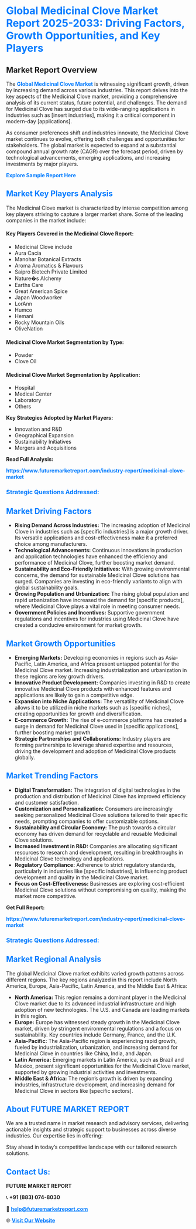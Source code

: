 <h1 style="color: #007BFF;">Global Medicinal Clove Market Report 2025-2033: Driving Factors, Growth Opportunities, and Key Players</h1>

<section id="overview">
<h2>Market Report Overview</h2>
<p>The <a href="https://www.futuremarketreport.com/industry-report/medicinal-clove-market" style="color: #007BFF; text-decoration: none;"><strong>Global Medicinal Clove Market</strong></a> is witnessing significant growth, driven by increasing demand across various industries. This report delves into the key aspects of the Medicinal Clove market, providing a comprehensive analysis of its current status, future potential, and challenges. The demand for Medicinal Clove has surged due to its wide-ranging applications in industries such as [insert industries], making it a critical component in modern-day [applications].</p>
<p>As consumer preferences shift and industries innovate, the Medicinal Clove market continues to evolve, offering both challenges and opportunities for stakeholders. The global market is expected to expand at a substantial compound annual growth rate (CAGR) over the forecast period, driven by technological advancements, emerging applications, and increasing investments by major players.</p>
</section>

<section id="overview">
<p><a href="https://www.futuremarketreport.com/request-sample/reportId=97315" style="color: #007BFF; text-decoration: none;"><strong>Explore Sample Report Here</strong></a></p>
</section>

<section id="key-players">
<h2 style="color: #007BFF;">Market Key Players Analysis</h2>
<p>The Medicinal Clove market is characterized by intense competition among key players striving to capture a larger market share. Some of the leading companies in the market include:</p>
<h4>Key Players Covered in the Medicinal Clove Report:</h4>
<ul><li>Medicinal Clove include</li><li>Aura Cacia</li><li>Manohar Botanical Extracts</li><li>Aroma Aromatics &amp; Flavours</li><li>Saipro Biotech Private Limited</li><li>Nature�s Alchemy</li><li>Earths Care</li><li>Great American Spice</li><li>Japan Woodworker</li><li>LorAnn</li><li>Humco</li><li>Hemani</li><li>Rocky Mountain Oils</li><li>OliveNation</li></ul>
<h4>Medicinal Clove Market Segmentation by Type:</h4>
<ul><li>Powder</li><li>Clove Oil</li></ul>

<h4>Medicinal Clove Market Segmentation by Application:</h4>
<ul><li>Hospital</li><li>Medical Center</li><li>Laboratory</li><li>Others</li></ul>
<p><strong>Key Strategies Adopted by Market Players:</strong></p>
<ul>
<li>Innovation and R&D</li>
<li>Geographical Expansion</li>
<li>Sustainability Initiatives</li>
<li>Mergers and Acquisitions</li>
</ul>
</section>

<section>
<p><strong>Read Full Analysis: </strong></p><a href="https://www.futuremarketreport.com/industry-report/medicinal-clove-market" style="color: #007BFF; text-decoration: none;"><strong>https://www.futuremarketreport.com/industry-report/medicinal-clove-market</strong></a>
<h3 style="color: #007BFF;">Strategic Questions Addressed:</h3>
</section>

<section id="driving-factors">
<h2 style="color: #007BFF;">Market Driving Factors</h2>
<ul>
<li><strong>Rising Demand Across Industries:</strong> The increasing adoption of Medicinal Clove in industries such as [specific industries] is a major growth driver. Its versatile applications and cost-effectiveness make it a preferred choice among manufacturers.</li>
<li><strong>Technological Advancements:</strong> Continuous innovations in production and application technologies have enhanced the efficiency and performance of Medicinal Clove, further boosting market demand.</li>
<li><strong>Sustainability and Eco-Friendly Initiatives:</strong> With growing environmental concerns, the demand for sustainable Medicinal Clove solutions has surged. Companies are investing in eco-friendly variants to align with global sustainability goals.</li>
<li><strong>Growing Population and Urbanization:</strong> The rising global population and rapid urbanization have increased the demand for [specific products], where Medicinal Clove plays a vital role in meeting consumer needs.</li>
<li><strong>Government Policies and Incentives:</strong> Supportive government regulations and incentives for industries using Medicinal Clove have created a conducive environment for market growth.</li>
</ul>
</section>

<section id="growth-opportunities">
<h2 style="color: #007BFF;">Market Growth Opportunities</h2>
<ul>
<li><strong>Emerging Markets:</strong> Developing economies in regions such as Asia-Pacific, Latin America, and Africa present untapped potential for the Medicinal Clove market. Increasing industrialization and urbanization in these regions are key growth drivers.</li>
<li><strong>Innovative Product Development:</strong> Companies investing in R&D to create innovative Medicinal Clove products with enhanced features and applications are likely to gain a competitive edge.</li>
<li><strong>Expansion into Niche Applications:</strong> The versatility of Medicinal Clove allows it to be utilized in niche markets such as [specific niches], creating opportunities for growth and diversification.</li>
<li><strong>E-commerce Growth:</strong> The rise of e-commerce platforms has created a surge in demand for Medicinal Clove used in [specific applications], further boosting market growth.</li>
<li><strong>Strategic Partnerships and Collaborations:</strong> Industry players are forming partnerships to leverage shared expertise and resources, driving the development and adoption of Medicinal Clove products globally.</li>
</ul>
</section>

<section id="trending-factors">
<h2 style="color: #007BFF;">Market Trending Factors</h2>
<ul>
<li><strong>Digital Transformation:</strong> The integration of digital technologies in the production and distribution of Medicinal Clove has improved efficiency and customer satisfaction.</li>
<li><strong>Customization and Personalization:</strong> Consumers are increasingly seeking personalized Medicinal Clove solutions tailored to their specific needs, prompting companies to offer customizable options.</li>
<li><strong>Sustainability and Circular Economy:</strong> The push towards a circular economy has driven demand for recyclable and reusable Medicinal Clove solutions.</li>
<li><strong>Increased Investment in R&D:</strong> Companies are allocating significant resources to research and development, resulting in breakthroughs in Medicinal Clove technology and applications.</li>
<li><strong>Regulatory Compliance:</strong> Adherence to strict regulatory standards, particularly in industries like [specific industries], is influencing product development and quality in the Medicinal Clove market.</li>
<li><strong>Focus on Cost-Effectiveness:</strong> Businesses are exploring cost-efficient Medicinal Clove solutions without compromising on quality, making the market more competitive.</li>
</ul>
</section>

<section>
<p><strong>Get Full Report: </strong></p><a href="https://www.futuremarketreport.com/industry-report/medicinal-clove-market" style="color: #007BFF; text-decoration: none;"><strong>https://www.futuremarketreport.com/industry-report/medicinal-clove-market</strong></a>
<h3 style="color: #007BFF;">Strategic Questions Addressed:</h3>
</section>


<section id="regional-analysis">
<h2 style="color: #007BFF;">Market Regional Analysis</h2>
<p>The global Medicinal Clove market exhibits varied growth patterns across different regions. The key regions analyzed in this report include North America, Europe, Asia-Pacific, Latin America, and the Middle East & Africa:</p>
<ul>
<li><strong>North America:</strong> This region remains a dominant player in the Medicinal Clove market due to its advanced industrial infrastructure and high adoption of new technologies. The U.S. and Canada are leading markets in this region.</li>
<li><strong>Europe:</strong> Europe has witnessed steady growth in the Medicinal Clove market, driven by stringent environmental regulations and a focus on sustainability. Key countries include Germany, France, and the U.K.</li>
<li><strong>Asia-Pacific:</strong> The Asia-Pacific region is experiencing rapid growth, fueled by industrialization, urbanization, and increasing demand for Medicinal Clove in countries like China, India, and Japan.</li>
<li><strong>Latin America:</strong> Emerging markets in Latin America, such as Brazil and Mexico, present significant opportunities for the Medicinal Clove market, supported by growing industrial activities and investments.</li>
<li><strong>Middle East & Africa:</strong> The region’s growth is driven by expanding industries, infrastructure development, and increasing demand for Medicinal Clove in sectors like [specific sectors].</li>
</ul>
</section>

<footer>
<h2 style="color: #007BFF;">About FUTURE MARKET REPORT</h2>
<p>We are a trusted name in market research and advisory services, delivering actionable insights and strategic support to businesses across diverse industries. Our expertise lies in offering:</p>

<p>Stay ahead in today’s competitive landscape with our tailored research solutions.</p>

<h2 style="color: #007BFF;">Contact Us:</h2>
<p><strong>FUTURE MARKET REPORT</strong></p>
<p>📞 <strong>+91 (883) 074-8030</strong></p>
<p>📧 <strong><a href="mailto:help@futuremarketreport.com" style="color: #007BFF;">help@futuremarketreport.com</a></strong></p>
<p>🌐 <strong><a href="https://www.futuremarketreport.com/" style="color: #007BFF;">Visit Our Website</a></strong></p>
</footer>